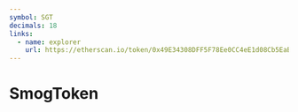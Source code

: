 ```yaml
---
symbol: SGT
decimals: 18
links:
  - name: explorer
    url: https://etherscan.io/token/0x49E34308DFF5F78Ee0CC4eE1d08Cb5EaB17E829E
---
```


# SmogToken
